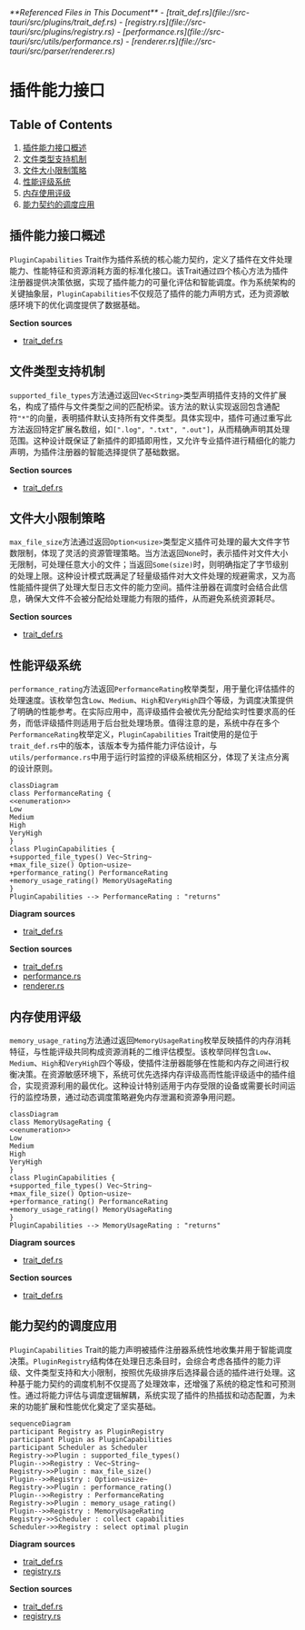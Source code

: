 <cite>
**Referenced Files in This Document**   
- [trait_def.rs](file://src-tauri/src/plugins/trait_def.rs)
- [registry.rs](file://src-tauri/src/plugins/registry.rs)
- [performance.rs](file://src-tauri/src/utils/performance.rs)
- [renderer.rs](file://src-tauri/src/parser/renderer.rs)
</cite>

# 插件能力接口

## Table of Contents
1. [插件能力接口概述](#插件能力接口概述)
2. [文件类型支持机制](#文件类型支持机制)
3. [文件大小限制策略](#文件大小限制策略)
4. [性能评级系统](#性能评级系统)
5. [内存使用评级](#内存使用评级)
6. [能力契约的调度应用](#能力契约的调度应用)

## 插件能力接口概述

`PluginCapabilities` Trait作为插件系统的核心能力契约，定义了插件在文件处理能力、性能特征和资源消耗方面的标准化接口。该Trait通过四个核心方法为插件注册器提供决策依据，实现了插件能力的可量化评估和智能调度。作为系统架构的关键抽象层，`PluginCapabilities`不仅规范了插件的能力声明方式，还为资源敏感环境下的优化调度提供了数据基础。

**Section sources**
- [trait_def.rs](file://src-tauri/src/plugins/trait_def.rs#L63-L84)

## 文件类型支持机制

`supported_file_types`方法通过返回`Vec<String>`类型声明插件支持的文件扩展名，构成了插件与文件类型之间的匹配桥梁。该方法的默认实现返回包含通配符`"*"`的向量，表明插件默认支持所有文件类型。具体实现中，插件可通过重写此方法返回特定扩展名数组，如`[".log", ".txt", ".out"]`，从而精确声明其处理范围。这种设计既保证了新插件的即插即用性，又允许专业插件进行精细化的能力声明，为插件注册器的智能选择提供了基础数据。

**Section sources**
- [trait_def.rs](file://src-tauri/src/plugins/trait_def.rs#L66-L68)

## 文件大小限制策略

`max_file_size`方法通过返回`Option<usize>`类型定义插件可处理的最大文件字节数限制，体现了灵活的资源管理策略。当方法返回`None`时，表示插件对文件大小无限制，可处理任意大小的文件；当返回`Some(size)`时，则明确指定了字节级别的处理上限。这种设计模式既满足了轻量级插件对大文件处理的规避需求，又为高性能插件提供了处理大型日志文件的能力空间。插件注册器在调度时会结合此信息，确保大文件不会被分配给处理能力有限的插件，从而避免系统资源耗尽。

**Section sources**
- [trait_def.rs](file://src-tauri/src/plugins/trait_def.rs#L70-L72)

## 性能评级系统

`performance_rating`方法返回`PerformanceRating`枚举类型，用于量化评估插件的处理速度。该枚举包含`Low`、`Medium`、`High`和`VeryHigh`四个等级，为调度决策提供了明确的性能参考。在实际应用中，高评级插件会被优先分配给实时性要求高的任务，而低评级插件则适用于后台批处理场景。值得注意的是，系统中存在多个`PerformanceRating`枚举定义，`PluginCapabilities` Trait使用的是位于`trait_def.rs`中的版本，该版本专为插件能力评估设计，与`utils/performance.rs`中用于运行时监控的评级系统相区分，体现了关注点分离的设计原则。

```mermaid
classDiagram
class PerformanceRating {
<<enumeration>>
Low
Medium
High
VeryHigh
}
class PluginCapabilities {
+supported_file_types() Vec~String~
+max_file_size() Option~usize~
+performance_rating() PerformanceRating
+memory_usage_rating() MemoryUsageRating
}
PluginCapabilities --> PerformanceRating : "returns"
```

**Diagram sources**
- [trait_def.rs](file://src-tauri/src/plugins/trait_def.rs#L86-L93)

**Section sources**
- [trait_def.rs](file://src-tauri/src/plugins/trait_def.rs#L74-L76)
- [performance.rs](file://src-tauri/src/utils/performance.rs#L84-L91)
- [renderer.rs](file://src-tauri/src/parser/renderer.rs#L224-L231)

## 内存使用评级

`memory_usage_rating`方法通过返回`MemoryUsageRating`枚举反映插件的内存消耗特征，与性能评级共同构成资源消耗的二维评估模型。该枚举同样包含`Low`、`Medium`、`High`和`VeryHigh`四个等级，使插件注册器能够在性能和内存之间进行权衡决策。在资源敏感环境下，系统可优先选择内存评级高而性能评级适中的插件组合，实现资源利用的最优化。这种设计特别适用于内存受限的设备或需要长时间运行的监控场景，通过动态调度策略避免内存泄漏和资源争用问题。

```mermaid
classDiagram
class MemoryUsageRating {
<<enumeration>>
Low
Medium
High
VeryHigh
}
class PluginCapabilities {
+supported_file_types() Vec~String~
+max_file_size() Option~usize~
+performance_rating() PerformanceRating
+memory_usage_rating() MemoryUsageRating
}
PluginCapabilities --> MemoryUsageRating : "returns"
```

**Diagram sources**
- [trait_def.rs](file://src-tauri/src/plugins/trait_def.rs#L95-L102)

**Section sources**
- [trait_def.rs](file://src-tauri/src/plugins/trait_def.rs#L78-L80)

## 能力契约的调度应用

`PluginCapabilities` Trait的能力声明被插件注册器系统性地收集并用于智能调度决策。`PluginRegistry`结构体在处理日志条目时，会综合考虑各插件的能力评级、文件类型支持和大小限制，按照优先级排序后选择最合适的插件进行处理。这种基于能力契约的调度机制不仅提高了处理效率，还增强了系统的稳定性和可预测性。通过将能力评估与调度逻辑解耦，系统实现了插件的热插拔和动态配置，为未来的功能扩展和性能优化奠定了坚实基础。

```mermaid
sequenceDiagram
participant Registry as PluginRegistry
participant Plugin as PluginCapabilities
participant Scheduler as Scheduler
Registry->>Plugin : supported_file_types()
Plugin-->>Registry : Vec~String~
Registry->>Plugin : max_file_size()
Plugin-->>Registry : Option~usize~
Registry->>Plugin : performance_rating()
Plugin-->>Registry : PerformanceRating
Registry->>Plugin : memory_usage_rating()
Plugin-->>Registry : MemoryUsageRating
Registry->>Scheduler : collect capabilities
Scheduler->>Registry : select optimal plugin
```

**Diagram sources**
- [trait_def.rs](file://src-tauri/src/plugins/trait_def.rs#L63-L84)
- [registry.rs](file://src-tauri/src/plugins/registry.rs#L8-L13)

**Section sources**
- [trait_def.rs](file://src-tauri/src/plugins/trait_def.rs#L63-L84)
- [registry.rs](file://src-tauri/src/plugins/registry.rs#L15-L242)